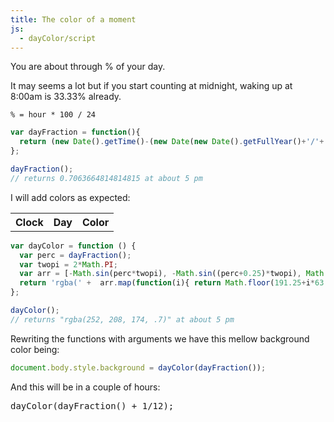 ```yaml
---
title: The color of a moment
js:
  - dayColor/script
---
```

You are about through <span class="dayfraction"></span>% of your day.

It may seems a lot but if you start counting at midnight, waking up at 8:00am is 33.33% already.

`% = hour * 100 / 24`

```js
var dayFraction = function(){
  return (new Date().getTime()-(new Date(new Date().getFullYear()+'/'+(new Date().getMonth()+1)+'/'+new Date().getDate()).getTime()))/86400000;
};

dayFraction();
// returns 0.7063664814814815 at about 5 pm
```

I will add colors as expected:
<table class="result daymoments">
<tr>
  <th>
    Clock
  </th>
  <th>
    Day
  </th>
  <th>
    Color
  </th>
</tr>
</table>

```js
var dayColor = function () {
  var perc = dayFraction();
  var twopi = 2*Math.PI;
  var arr = [-Math.sin(perc*twopi), -Math.sin((perc+0.25)*twopi), Math.cos(perc*twopi)];
  return 'rgba(' +  arr.map(function(i){ return Math.floor(191.25+i*63.75); }).join(', ') + ', .7)';
};

dayColor();
// returns "rgba(252, 208, 174, .7)" at about 5 pm
```
Rewriting the functions with arguments we have this mellow background color being:

```js
document.body.style.background = dayColor(dayFraction());
```

And this will be in a couple of hours:
<div class="boxed coupleofhours"><pre>dayColor(dayFraction() + 1/12);</pre></div>
